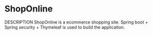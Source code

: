 # ShopOnline

DESCRIPTION
	ShopOnline is a ecommerce shopping site. Spring boot + Spring security + Thymeleaf is used to build the application.

